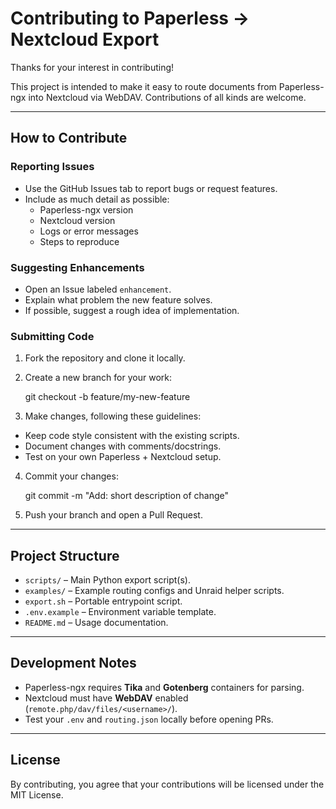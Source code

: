 # Contributing to Paperless → Nextcloud Export

Thanks for your interest in contributing!  

This project is intended to make it easy to route documents from Paperless-ngx into Nextcloud via WebDAV. Contributions of all kinds are welcome.

---

## How to Contribute

### Reporting Issues
- Use the GitHub Issues tab to report bugs or request features.
- Include as much detail as possible:
  - Paperless-ngx version
  - Nextcloud version
  - Logs or error messages
  - Steps to reproduce

### Suggesting Enhancements
- Open an Issue labeled `enhancement`.
- Explain what problem the new feature solves.
- If possible, suggest a rough idea of implementation.

### Submitting Code
1. Fork the repository and clone it locally.
2. Create a new branch for your work:

   git checkout -b feature/my-new-feature

3. Make changes, following these guidelines:
- Keep code style consistent with the existing scripts.
- Document changes with comments/docstrings.
- Test on your own Paperless + Nextcloud setup.

4. Commit your changes:

   git commit -m "Add: short description of change"

5. Push your branch and open a Pull Request.

---

## Project Structure

- `scripts/` – Main Python export script(s).
- `examples/` – Example routing configs and Unraid helper scripts.
- `export.sh` – Portable entrypoint script.
- `.env.example` – Environment variable template.
- `README.md` – Usage documentation.

---

## Development Notes

- Paperless-ngx requires **Tika** and **Gotenberg** containers for parsing.
- Nextcloud must have **WebDAV** enabled (`remote.php/dav/files/<username>/`).
- Test your `.env` and `routing.json` locally before opening PRs.

---

## License

By contributing, you agree that your contributions will be licensed under the MIT License.

